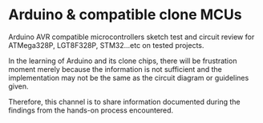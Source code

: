# Arduino & compatible clone MCUs
Arduino AVR compatible microcontrollers sketch test and circuit review for ATMega328P, LGT8F328P, STM32...etc on tested projects.

In the learning of Arduino and its clone chips, there will be frustration moment merely because the information is not sufficient and the implementation may not be the same as the circuit diagram or guidelines given.

Therefore, this channel is to share information documented during the findings from the hands-on process encountered.

